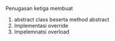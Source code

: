Penugasan ketiga membuat 
1. abstract class beserta method abstract
2. Implementasi override
3. Impelemnatsi overload

